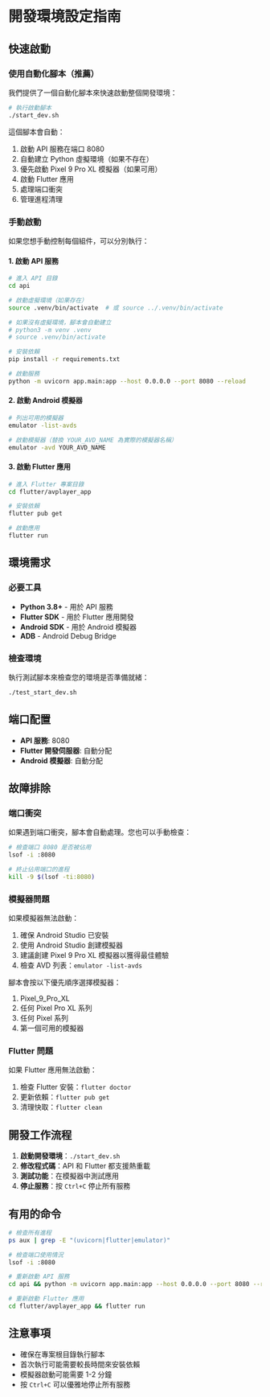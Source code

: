 # 開發環境設定指南

## 快速啟動

### 使用自動化腳本（推薦）

我們提供了一個自動化腳本來快速啟動整個開發環境：

```bash
# 執行啟動腳本
./start_dev.sh
```

這個腳本會自動：
1. 啟動 API 服務在端口 8080
2. 自動建立 Python 虛擬環境（如果不存在）
3. 優先啟動 Pixel 9 Pro XL 模擬器（如果可用）
4. 啟動 Flutter 應用
5. 處理端口衝突
6. 管理進程清理

### 手動啟動

如果您想手動控制每個組件，可以分別執行：

#### 1. 啟動 API 服務

```bash
# 進入 API 目錄
cd api

# 啟動虛擬環境（如果存在）
source .venv/bin/activate  # 或 source ../.venv/bin/activate

# 如果沒有虛擬環境，腳本會自動建立
# python3 -m venv .venv
# source .venv/bin/activate

# 安裝依賴
pip install -r requirements.txt

# 啟動服務
python -m uvicorn app.main:app --host 0.0.0.0 --port 8080 --reload
```

#### 2. 啟動 Android 模擬器

```bash
# 列出可用的模擬器
emulator -list-avds

# 啟動模擬器（替換 YOUR_AVD_NAME 為實際的模擬器名稱）
emulator -avd YOUR_AVD_NAME
```

#### 3. 啟動 Flutter 應用

```bash
# 進入 Flutter 專案目錄
cd flutter/avplayer_app

# 安裝依賴
flutter pub get

# 啟動應用
flutter run
```

## 環境需求

### 必要工具

- **Python 3.8+** - 用於 API 服務
- **Flutter SDK** - 用於 Flutter 應用開發
- **Android SDK** - 用於 Android 模擬器
- **ADB** - Android Debug Bridge

### 檢查環境

執行測試腳本來檢查您的環境是否準備就緒：

```bash
./test_start_dev.sh
```

## 端口配置

- **API 服務**: 8080
- **Flutter 開發伺服器**: 自動分配
- **Android 模擬器**: 自動分配

## 故障排除

### 端口衝突

如果遇到端口衝突，腳本會自動處理。您也可以手動檢查：

```bash
# 檢查端口 8080 是否被佔用
lsof -i :8080

# 終止佔用端口的進程
kill -9 $(lsof -ti:8080)
```

### 模擬器問題

如果模擬器無法啟動：

1. 確保 Android Studio 已安裝
2. 使用 Android Studio 創建模擬器
3. 建議創建 Pixel 9 Pro XL 模擬器以獲得最佳體驗
4. 檢查 AVD 列表：`emulator -list-avds`

腳本會按以下優先順序選擇模擬器：
1. Pixel_9_Pro_XL
2. 任何 Pixel Pro XL 系列
3. 任何 Pixel 系列
4. 第一個可用的模擬器

### Flutter 問題

如果 Flutter 應用無法啟動：

1. 檢查 Flutter 安裝：`flutter doctor`
2. 更新依賴：`flutter pub get`
3. 清理快取：`flutter clean`

## 開發工作流程

1. **啟動開發環境**：`./start_dev.sh`
2. **修改程式碼**：API 和 Flutter 都支援熱重載
3. **測試功能**：在模擬器中測試應用
4. **停止服務**：按 `Ctrl+C` 停止所有服務

## 有用的命令

```bash
# 檢查所有進程
ps aux | grep -E "(uvicorn|flutter|emulator)"

# 檢查端口使用情況
lsof -i :8080

# 重新啟動 API 服務
cd api && python -m uvicorn app.main:app --host 0.0.0.0 --port 8080 --reload

# 重新啟動 Flutter 應用
cd flutter/avplayer_app && flutter run
```

## 注意事項

- 確保在專案根目錄執行腳本
- 首次執行可能需要較長時間來安裝依賴
- 模擬器啟動可能需要 1-2 分鐘
- 按 `Ctrl+C` 可以優雅地停止所有服務
